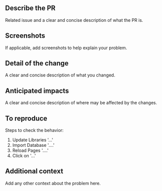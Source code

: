 ## Describe the PR

Related issue and a clear and concise description of what the PR is.

## Screenshots

If applicable, add screenshots to help explain your problem.

## Detail of the change

A clear and concise description of what you changed.

## Anticipated impacts

A clear and concise description of where may be affected by the changes.

## To reproduce

Steps to check the behavior:

1. Update Libraries '...'
1. Import Database '....'
1. Reload Pages '....'
1. Click on '...'

## Additional context

Add any other context about the problem here.

